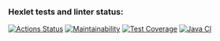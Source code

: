 ### Hexlet tests and linter status:
[![Actions Status](https://github.com/OlgaMolkova/java-project-78/actions/workflows/hexlet-check.yml/badge.svg)](https://github.com/OlgaMolkova/java-project-78/actions) [![Maintainability](https://api.codeclimate.com/v1/badges/6605d2bf5f3296e9e3bb/maintainability)](https://codeclimate.com/github/OlgaMolkova/java-project-78/maintainability) [![Test Coverage](https://api.codeclimate.com/v1/badges/6605d2bf5f3296e9e3bb/test_coverage)](https://codeclimate.com/github/OlgaMolkova/java-project-78/test_coverage) [![Java CI](https://github.com/OlgaMolkova/java-project-78/actions/workflows/main.yml/badge.svg)](https://github.com/OlgaMolkova/java-project-78/actions/workflows/main.yml) 
